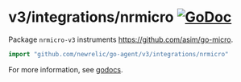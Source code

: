 # v3/integrations/nrmicro [![GoDoc](https://godoc.org/github.com/newrelic/go-agent/v3/integrations/nrmicro?status.svg)](https://godoc.org/github.com/newrelic/go-agent/v3/integrations/nrmicro-v3)

Package `nrmicro-v3` instruments https://github.com/asim/go-micro.

```go
import "github.com/newrelic/go-agent/v3/integrations/nrmicro"
```

For more information, see
[godocs](https://godoc.org/github.com/newrelic/go-agent/v3/integrations/nrmicro-v3).
